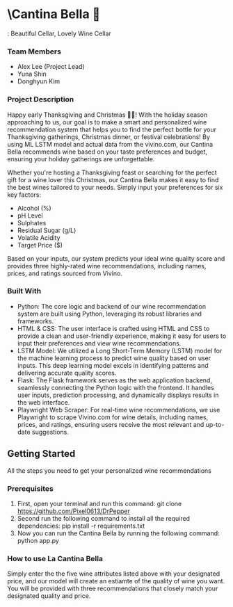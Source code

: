# \Cantina Bella 🍷
: Beautiful Cellar, Lovely Wine Cellar

### Team Members
- Alex Lee (Project Lead)
- Yuna Shin
- Donghyun Kim

### Project Description

Happy early Thanksgiving and Christmas 🥧🎄! With the holiday season approaching to us, our goal is to make a smart and personalized wine recommendation system that helps you to find the perfect bottle for your Thanksgiving gatherings, Christmas dinner, or festival celebrations! By using ML LSTM model and actual data from the vivino.com, our Cantina Bella recommends wine based on your taste preferences and budget, ensuring your holiday gatherings are unforgettable.

Whether you're hosting a Thanksgiving feast or searching for the perfect gift for a wine lover this Christmas, our Cantina Bella makes it easy to find the best wines tailored to your needs. Simply input your preferences for six key factors:

- Alcohol (%)
- pH Level
- Sulphates
- Residual Sugar (g/L)
- Volatile Acidity
- Target Price ($)

Based on your inputs, our system predicts your ideal wine quality score and provides three highly-rated wine recommendations, including names, prices, and ratings sourced from Vivino.


### Built With

- Python: The core logic and backend of our wine recommendation system are built using Python, leveraging its robust libraries and frameworks.
- HTML & CSS: The user interface is crafted using HTML and CSS to provide a clean and user-friendly experience, making it easy for users to input their preferences and view wine recommendations.
- LSTM Model: We utilized a Long Short-Term Memory (LSTM) model for the machine learning process to predict wine quality based on user inputs. This deep learning model excels in identifying patterns and delivering accurate quality scores.
- Flask: The Flask framework serves as the web application backend, seamlessly connecting the Python logic with the frontend. It handles user inputs, prediction processing, and dynamically displays results in the web interface.
- Playwright Web Scraper: For real-time wine recommendations, we use Playwright to scrape Vivino.com for wine details, including names, prices, and ratings, ensuring users receive the most relevant and up-to-date suggestions.


## Getting Started
All the steps you need to get your personalized wine recommendations

### Prerequisites
1. First, open your terminal and run this command: git clone https://github.com/Pixel0613/DrPepper
2. Second run the following command to install all the required dependencies: pip install -r requirements.txt
3. Now you can run the Cantina Bella by running the following command: python app.py

### How to use La Cantina Bella
Simply enter the the five wine attributes listed above with your designated price, and our model will create an estiamte of the quality of wine you want. 
You will be provided with three recommendations that closely match your designated quality and price. 
